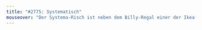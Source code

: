 ```yaml
---
title: "#2775: Systematisch"
mouseover: "Der Systema-Risch ist neben dem Billy-Regal einer der Ikea-Verkaufsschlager."
---
```

